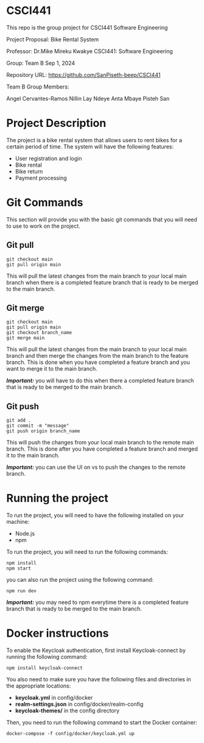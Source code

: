 # CSCI441
This repo is the group project for CSCI441 Software Engineering

Project Proposal: Bike Rental System

Professor: Dr.Mike Mireku Kwakye
CSCI441: Software Engineering

Group: Team B
Sep 1, 2024


Repository URL:
https://github.com/SanPiseth-beep/CSCI441

Team B Group Members:

Angel Cervantes-Ramos
Nillin Lay
Ndeye Anta Mbaye
Pisteh San

# Project Description

The project is a bike rental system that allows users to rent bikes for a certain period of time. The system will have the following features:

- User registration and login
- Bike rental
- Bike return
- Payment processing

# Git Commands

This section will provide you with the basic git commands that you will need to use to work on the project.

## Git pull
```
git checkout main
git pull origin main
```
This will pull the latest changes from the main branch to your local main branch when there is a completed feature branch that is ready to be merged to the main branch.


## Git merge
```
git checkout main
git pull origin main
git checkout branch_name
git merge main
```
This will pull the latest changes from the main branch to your local main branch and then merge the changes from the main branch to the feature branch. This is done when you have completed a feature branch and you want to merge it to the main branch.

***Important:*** you will have to do this when there a completed feature branch that is ready to be merged to the main branch.

## Git push
```
git add .
git commit -m "message"
git push origin branch_name
```

This will push the changes from your local main branch to the remote main branch. This is done after you have completed a feature branch and merged it to the main branch.

***Important:*** you can use the UI on vs to push the changes to the remote branch.

# Running the project

To run the project, you will need to have the following installed on your machine:

- Node.js
- npm

To run the project, you will need to run the following commands:

```
npm install
npm start
```

you can also run the project using the following command:

```
npm run dev
```

***Important:*** you may need to npm everytime there is a completed feature branch that is ready to be merged to the main branch.

# Docker instructions

To enable the Keycloak authentication, first install Keycloak-connect by running the following command:
```
npm install keycloak-connect
```
You also need to make sure you have the following files and directories in the appropriate locations:
- **keycloak.yml** in config/docker
- **realm-settings.json** in config/docker/realm-config
- **keycloak-themes/** in the config directory

Then, you need to run the following command to start the Docker container:
```
docker-compose -f config/docker/keycloak.yml up
```



